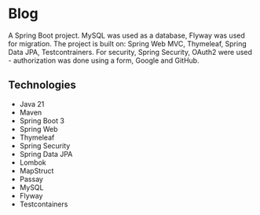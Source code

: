 # Blog
A Spring Boot project. MySQL was used as a database, Flyway was used for migration. 
The project is built on: Spring Web MVC, Thymeleaf, Spring Data JPA, Testcontrainers.
For security, Spring Security, OAuth2 were used - authorization was done using a form, Google and GitHub.

## Technologies
* Java 21
* Maven
* Spring Boot 3
* Spring Web
* Thymeleaf
* Spring Security
* Spring Data JPA
* Lombok
* MapStruct
* Passay
* MySQL
* Flyway
* Testcontainers